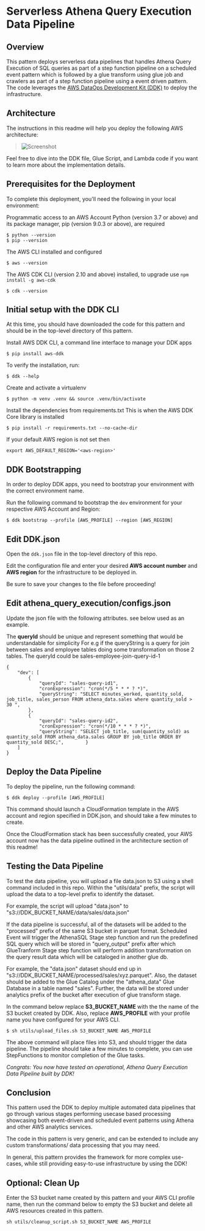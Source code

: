 # Serverless Athena Query Execution Data Pipeline

## Overview
This pattern deploys serverless data pipelines that handles Athena Query Execution of SQL queries as part of a step function pipeline on a scheduled event pattern which is followed by a glue transform using glue job and crawlers as part of a step function pipeline using a event driven pattern. The code leverages the [AWS DataOps Development Kit (DDK)](https://awslabs.github.io/aws-ddk/) to deploy the infrastructure.


## Architecture
The instructions in this readme will help you deploy the following AWS architecture:

>![Screenshot](./docs/athena-query-execution-arch.png)

Feel free to dive into the DDK file, Glue Script, and Lambda code if you want to learn more about the implementation details.

## Prerequisites for the Deployment

To complete this deployment, you'll need the following in your local environment:

Programmatic access to an AWS Account
Python (version 3.7 or above) and its package manager, pip (version 9.0.3 or above), are required

```
$ python --version
$ pip --version
```

The AWS CLI installed and configured

```
$ aws --version
```

The AWS CDK CLI (version 2.10 and above) installed, to upgrade use `npm install -g aws-cdk`

```
$ cdk --version
```

## Initial setup with the DDK CLI

At this time, you should have downloaded the code for this pattern and should be in the top-level directory of this pattern.

Install AWS DDK CLI, a command line interface to manage your DDK apps

```
$ pip install aws-ddk
```

To verify the installation, run:

```
$ ddk --help
```

Create and activate a virtualenv

```
$ python -m venv .venv && source .venv/bin/activate
```

Install the dependencies from requirements.txt
This is when the AWS DDK Core library is installed

```
$ pip install -r requirements.txt --no-cache-dir
```

If your default AWS region is not set then

```
export AWS_DEFAULT_REGION='<aws-region>'
```

## DDK Bootstrapping

In order to deploy DDK apps, you need to bootstrap your environment with the correct environment name.

Run the following command to bootstrap the `dev` environment for your respective AWS Account and Region:

```
$ ddk bootstrap --profile [AWS_PROFILE] --region [AWS_REGION]
```

## Edit DDK.json

Open the `ddk.json` file in the top-level directory of this repo. 

Edit the configuration file and enter your desired **AWS account number** and **AWS region** for the infrastructure to be deployed in.

Be sure to save your changes to the file before proceeding!

## Edit athena_query_execution/configs.json

Update the json file with the following attributes. see below used as an example. 

The **queryId** should be unique and represent something that would be understandable for simplicity For e.g if the queryString is a query for join between sales and employee tables doing some transformation on those 2 tables. The queryId could be sales-employee-join-query-id-1

```
{
    "dev": [
        {
            "queryId": "sales-query-id1",
            "cronExpression": "cron(*/5 * * * ? *)",
            "queryString": "SELECT minutes_worked, quantity_sold, job_title, sales_person FROM athena_data.sales where quantity_sold > 30 ",
        },
        {
            "queryId": "sales-query-id2",
            "cronExpression": "cron(*/10 * * * ? *)",
            "queryString": "SELECT job_title, sum(quantity_sold) as quantity_sold FROM athena_data.sales GROUP BY job_title ORDER BY quantity_sold DESC;",        }
    ]
}
```

## Deploy the Data Pipeline

To deploy the pipeline, run the following command:

```
$ ddk deploy --profile [AWS_PROFILE]
```

This command should launch a CloudFormation template in the AWS account and region specified in DDK.json, and should take a few minutes to create.

Once the CloudFormation stack has been successfully created, your AWS account now has the data pipeline outlined in the architecture section of this readme! 

## Testing the Data Pipeline

To test the data pipeline, you will upload a file data.json to S3 using a shell command included in this repo. Within the "utils/data" prefix, the script will upload the data to a top-level prefix to identify the dataset.

For example, the script will upload "data.json" to "s3://DDK_BUCKET_NAME/data/sales/data.json"

If the data pipeline is successful, all of the datasets will be added to the "processed" prefix of the same S3 bucket in parquet format. Scheduled Event will trigger the AthenaSQL Stage step function and run the predefined SQL query which will be stored in "query_output" prefix after which GlueTranform Stage step function will perform addition transformation on the query result data which will be cataloged in another glue db.

For example, the "data.json" dataset should end up in "s3://DDK_BUCKET_NAME/processed/sales/xyz.parquet". Also, the dataset should be added to the Glue Catalog under the "athena_data" Glue Database in a table named "sales". Further, the data will be stored under analytics prefix of the bucket after execution of glue transform stage.

In the command below replace **S3_BUCKET_NAME** with the the name of the S3 bucket created by DDK. 
Also, replace **AWS_PROFILE** with your profile name you have configured for your AWS CLI.

```
$ sh utils/upload_files.sh S3_BUCKET_NAME AWS_PROFILE
```

The above command will place files into S3, and should trigger the data pipeline. The pipeline should take a few minutes to complete, you can use StepFunctions to monitor completion of the Glue tasks.


*Congrats: You now have tested an operational, Athena Query Execution Data Pipeline built by DDK!*

## Conclusion

This pattern used the DDK to deploy multiple automated data pipelines that go through various stages performing usecase based processing showcasing both event-driven and scheduled event patterns using Athena and other AWS analytics services.

The code in this pattern is very generic, and can be extended to include any custom transformations/ data processing that you may need. 

In general, this pattern provides the framework for more complex use-cases, while still providing easy-to-use infrastructure by using the DDK!

## Optional: Clean Up 

Enter the S3 bucket name created by this pattern and your AWS CLI profile name, then run the command below to empty the S3 bucket and delete all AWS resources created in this pattern.

```
sh utils/cleanup_script.sh S3_BUCKET_NAME AWS_PROFILE
```
